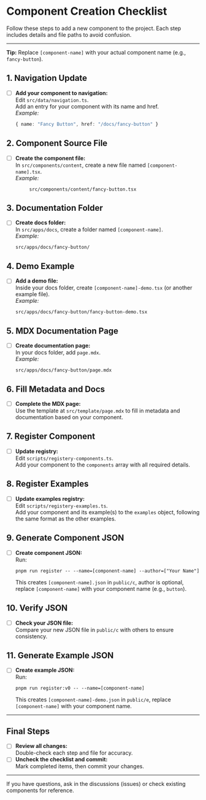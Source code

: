 # Component Creation Checklist

Follow these steps to add a new component to the project. Each step includes details and file paths to avoid confusion.

---

**Tip:** Replace `[component-name]` with your actual component name (e.g., `fancy-button`).

## 1. Navigation Update

- [ ] **Add your component to navigation:**  
       Edit `src/data/navigation.ts`.  
       Add an entry for your component with its name and href.  
       _Example:_
  ```ts
  { name: "Fancy Button", href: "/docs/fancy-button" }
  ```

## 2. Component Source File

- [ ] **Create the component file:**  
       In `src/components/content`, create a new file named `[component-name].tsx`.  
       _Example:_
  ```
       src/components/content/fancy-button.tsx
  ```

## 3. Documentation Folder

- [ ] **Create docs folder:**  
       In `src/apps/docs`, create a folder named `[component-name]`.  
       _Example:_
  ```
  src/apps/docs/fancy-button/
  ```

## 4. Demo Example

- [ ] **Add a demo file:**  
       Inside your docs folder, create `[component-name]-demo.tsx` (or another example file).  
       _Example:_
  ```
  src/apps/docs/fancy-button/fancy-button-demo.tsx
  ```

## 5. MDX Documentation Page

- [ ] **Create documentation page:**  
       In your docs folder, add `page.mdx`.  
       _Example:_
  ```
  src/apps/docs/fancy-button/page.mdx
  ```

## 6. Fill Metadata and Docs

- [ ] **Complete the MDX page:**  
       Use the template at `src/template/page.mdx` to fill in metadata and documentation based on your component.

## 7. Register Component

- [ ] **Update registry:**  
       Edit `scripts/registery-components.ts`.  
       Add your component to the `components` array with all required details.

## 8. Register Examples

- [ ] **Update examples registry:**  
       Edit `scripts/registery-examples.ts`.  
       Add your component and its example(s) to the `examples` object, following the same format as the other examples.

## 9. Generate Component JSON

- [ ] **Create component JSON:**  
       Run:
  ```
  pnpm run register -- --name=[component-name] --author=["Your Name"]
  ```
  This creates `[component-name].json` in `public/c`, author is optional, replace `[component-name]` with your component name (e.g., `button`).

## 10. Verify JSON

- [ ] **Check your JSON file:**  
       Compare your new JSON file in `public/c` with others to ensure consistency.

## 11. Generate Example JSON

- [ ] **Create example JSON:**  
       Run:
  ```
  pnpm run register:v0 -- --name=[component-name]
  ```
  This creates `[component-name]-demo.json` in `public/e`, replace `[component-name]` with your component name.

---

## Final Steps

- [ ] **Review all changes:**  
       Double-check each step and file for accuracy.
- [ ] **Uncheck the checklist and commit:**  
       Mark completed items, then commit your changes.

---

If you have questions, ask in the discussions (issues) or check existing components for reference.
